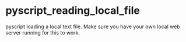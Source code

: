# pyscript_reading_local_file
pyscript loading a local text file. Make sure you have your own local web server running for this to work. 
